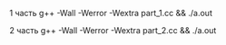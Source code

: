 1 часть
g++ -Wall -Werror -Wextra  part_1.cc && ./a.out

2 часть
g++ -Wall -Werror -Wextra  part_2.cc && ./a.out